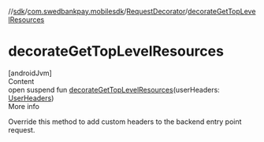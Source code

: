 //[sdk](../../../index.md)/[com.swedbankpay.mobilesdk](../index.md)/[RequestDecorator](index.md)/[decorateGetTopLevelResources](decorate-get-top-level-resources.md)



# decorateGetTopLevelResources  
[androidJvm]  
Content  
open suspend fun [decorateGetTopLevelResources](decorate-get-top-level-resources.md)(userHeaders: [UserHeaders](../-user-headers/index.md))  
More info  


Override this method to add custom headers to the backend entry point request.

  



